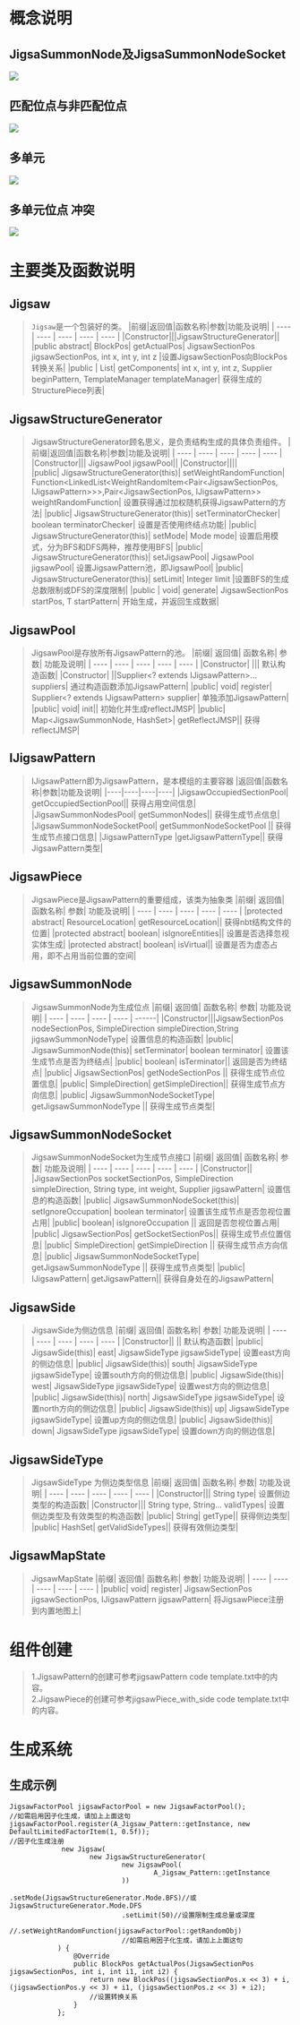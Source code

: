 # 概念说明
## JigsaSummonNode及JigsaSummonNodeSocket
![](https://raw.githubusercontent.com/Aminor-z/jigsawLib/master/tutorial/picture/1.png)
## 匹配位点与非匹配位点
![](https://raw.githubusercontent.com/Aminor-z/jigsawLib/master/tutorial/picture/2.png)
## 多单元
![](https://raw.githubusercontent.com/Aminor-z/jigsawLib/master/tutorial/picture/3.png)
## 多单元位点 冲突
![](https://raw.githubusercontent.com/Aminor-z/jigsawLib/master/tutorial/picture/4.png)
# 主要类及函数说明
## Jigsaw
> `Jigsaw`是一个包装好的类。
> |前缀|返回值|函数名称|参数|功能及说明|
> |  ----  | ----  |  ----  | ----  | ----  |
> |Constructor|||JigsawStructureGenerator||	
> |public abstract|	BlockPos|	getActualPos|	JigsawSectionPos jigsawSectionPos, int x, int y, int z	|设置JigsawSectionPos向BlockPos转换关系|
> |public <V extends IJigsawPattern>|	List<StructurePiece>|	getComponents|	int x, int y, int z, Supplier<V> beginPattern, TemplateManager templateManager|	获得生成的StructurePiece列表|

## JigsawStructureGenerator
>JigsawStructureGenerator顾名思义，是负责结构生成的具体负责组件。
>|前缀|返回值|函数名称|参数|功能及说明|
>|  ----  | ----  |  ----  | ----  | ----  |
>|Constructor|||			JigsawPool jigsawPool||	
>|Constructor||||			
>|public|	JigsawStructureGenerator(this)|	setWeightRandomFunction|	Function<LinkedList<WeightRandomItem<Pair<JigsawSectionPos, IJigsawPattern>>>,Pair<JigsawSectionPos, IJigsawPattern>> weightRandomFunction|	设置获得通过加权随机获得JigsawPattern的方法|
>|public|	JigsawStructureGenerator(this)|	setTerminatorChecker|	boolean terminatorChecker|	设置是否使用终结点功能|
>|public|	JigsawStructureGenerator(this)|	setMode|	Mode mode|	设置启用模式，分为BFS和DFS两种，推荐使用BFS|
>|public|	JigsawStructureGenerator(this)|	setJigsawPool|	JigsawPool jigsawPool|	设置JigsawPattern池，即JigsawPool|
>|public|	JigsawStructureGenerator(this)|	setLimit|	Integer limit	|设置BFS的生成总数限制或DFS的深度限制|
>|public <T extends IJigsawPattern>|	void|	generate|	JigsawSectionPos startPos, T startPattern|	开始生成，并返回生成数据|

## JigsawPool
>JigsawPool是存放所有JigsawPattern的池。
>|前缀|	返回值|	函数名称|	参数|	功能及说明|
>|  ----  | ----  |  ----  | ----  | ----  |
>|Constructor|	|||			默认构造函数|
>|Constructor|			||Supplier<? extends IJigsawPattern>... suppliers|	通过构造函数添加JigsawPattern|
>|public|	void|	register|	Supplier<? extends IJigsawPattern> supplier|	单独添加JigsawPattern|
>|public|	void|	init||		初始化并生成reflectJMSP|
>|public|	Map<JigsawSummonNode, HashSet<JigsawSummonNodeSocket>>|	getReflectJMSP||		获得reflectJMSP|

## IJigsawPattern
>IJigsawPattern即为JigsawPattern，是本模组的主要容器
>|返回值|函数名称|参数|功能及说明|
>|----|----|----|----|
>|JigsawOccupiedSectionPool|	getOccupiedSectionPool||		获得占用空间信息|
>|JigsawSummonNodesPool|	getSummonNodes||		获得生成节点信息|
>|JigsawSummonNodeSocketPool|	getSummonNodeSocketPool	||	获得生成节点接口信息|
>|JigsawPatternType	|getJigsawPatternType||		获得JigsawPattern类型|

## JigsawPiece
>JigsawPiece是JigsawPattern的重要组成，该类为抽象类
>|前缀|	返回值|	函数名称|	参数|	功能及说明|
>|  ----  | ----  |  ----  | ----  | ----  |
>|protected abstract|	ResourceLocation|	getResourceLocation||		获得nbt结构文件的位置|
>|protected abstract|	boolean|	isIgnoreEntities||		设置是否选择忽视实体生成|
>|protected abstract|	boolean|	isVirtual||		设置是否为虚态占用，即不占用当前位置的空间|

## JigsawSummonNode
>JigsawSummonNode为生成位点
>|前缀|	返回值|	函数名称|	参数|	功能及说明|
>|  ----  | ----  |  ----  | ----  | ------|
>|Constructor|||JigsawSectionPos nodeSectionPos, SimpleDirection simpleDirection,String jigsawSummonNodeType|	设置信息的构造函数|
>|public|	JigsawSummonNode(this)|	setTerminator|	boolean terminator|	设置该生成节点是否为终结点|
>|public|	boolean|	isTerminator||		返回是否为终结点|
>|public|	JigsawSectionPos|	getNodeSectionPos	||	获得生成节点位置信息|
>|public|	SimpleDirection|	getSimpleDirection||		获得生成节点方向信息|
>|public|	JigsawSummonNodeSocketType|	getJigsawSummonNodeType	||	获得生成节点类型|

## JigsawSummonNodeSocket
>JigsawSummonNodeSocket为生成节点接口
>|前缀|	返回值|	函数名称|	参数|	功能及说明|
>|  ----  | ----  |  ----  | ----  | ----  |
>|Constructor||			|JigsawSectionPos socketSectionPos, SimpleDirection simpleDirection, String type, int weight, Supplier<IJigsawPattern> jigsawPattern|	设置信息的构造函数|
>|public|	JigsawSummonNodeSocket(this)|	setIgnoreOccupation|	boolean terminator|	设置该生成节点是否忽视位置占用|
>|public|	boolean|	isIgnoreOccupation	||	返回是否忽视位置占用|
>|public|	JigsawSectionPos|	getSocketSectionPos||		获得生成节点位置信息|
>|public|	SimpleDirection|	getSimpleDirection	||	获得生成节点方向信息|
>|public|	JigsawSummonNodeSocketType|	getJigsawSummonNodeType	||	获得生成节点类型|
>|public|	IJigsawPattern|	getJigsawPattern||		获得自身处在的JigsawPattern|

## JigsawSide
>JigsawSide为侧边信息
>|前缀|	返回值|	函数名称|	参数|	功能及说明|
>|  ----  | ----  |  ----  | ----  | ----  |
>|Constructor||	||			默认构造函数|
>|public|	JigsawSide(this)|	east|	JigsawSideType jigsawSideType|	设置east方向的侧边信息|
>|public|	JigsawSide(this)|	south|	JigsawSideType jigsawSideType|	设置south方向的侧边信息|
>|public|	JigsawSide(this)|	west|	JigsawSideType jigsawSideType|	设置west方向的侧边信息|
>|public|	JigsawSide(this)|	north|	JigsawSideType jigsawSideType|	设置north方向的侧边信息|
>|public|	JigsawSide(this)|	up|	JigsawSideType jigsawSideType|	设置up方向的侧边信息|
>|public|	JigsawSide(this)|	down|	JigsawSideType jigsawSideType|	设置down方向的侧边信息|

## JigsawSideType
>JigsawSideType 为侧边类型信息
>|前缀|	返回值|	函数名称|	参数|	功能及说明|
>|  ----  | ----  |  ----  | ----  | ----  |
>|Constructor|||			String type|	设置侧边类型的构造函数|
>|Constructor|||		String type, String... validTypes|	设置侧边类型及有效类型的构造函数|
>|public|	String|	getType||		获得侧边类型|
>|public|	HashSet<JigsawSideType>|	getValidSideTypes||		获得有效侧边类型|
## JigsawMapState
>JigsawMapState
>|前缀|	返回值|	函数名称|	参数|	功能及说明|
>|  ----  | ----  |  ----  | ----  | ----  |
>|public|	void|	register|	JigsawSectionPos jigsawSectionPos, IJigsawPattern jigsawPattern|	将JigsawPiece注册到内置地图上|


# 组件创建
> 1.JigsawPattern的创建可参考jigsawPattern code template.txt中的内容。  
> 2.JigsawPiece的创建可参考jigsawPiece_with_side code template.txt中的内容。

# 生成系统
## 生成示例
```
JigsawFactorPool jigsawFactorPool = new JigsawFactorPool();
//如需启用因子化生成，请加上上面这句
jigsawFactorPool.register(A_Jigsaw_Pattern::getInstance, new DefaultLimitedFactorItem(1, 0.5f));
//因子化生成注册
             new Jigsaw(
                    new JigsawStructureGenerator(
                            new JigsawPool(
                                    A_Jigsaw_Pattern::getInstance
                            ))
                            .setMode(JigsawStructureGenerator.Mode.BFS)//或JigsawStructureGenerator.Mode.DFS
                            .setLimit(50)//设置限制生成总量或深度
                            //.setWeightRandomFunction(jigsawFactorPool::getRandomObj)
                            //如需启用因子化生成，请加上上面这句
            ) {
                @Override
                public BlockPos getActualPos(JigsawSectionPos jigsawSectionPos, int i, int i1, int i2) {
                    return new BlockPos((jigsawSectionPos.x << 3) + i, (jigsawSectionPos.y << 3) + i1, (jigsawSectionPos.z << 3) + i2);
                    //设置转换关系
                }
            };
```
